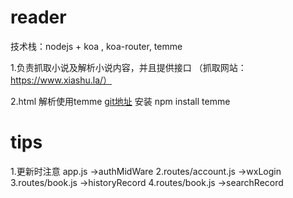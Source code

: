 # reader
技术栈：nodejs + koa , koa-router, temme

1.负责抓取小说及解析小说内容，并且提供接口 （抓取网站：https://www.xiashu.la/）

2.html 解析使用temme [git地址](https://github.com/shinima/temme) 安装  npm install temme 

# tips
1.更新时注意 app.js ->authMidWare
2.routes/account.js ->wxLogin
3.routes/book.js ->historyRecord
4.routes/book.js ->searchRecord